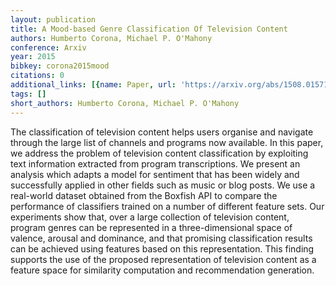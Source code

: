 ```yaml
---
layout: publication
title: A Mood-based Genre Classification Of Television Content
authors: Humberto Corona, Michael P. O'Mahony
conference: Arxiv
year: 2015
bibkey: corona2015mood
citations: 0
additional_links: [{name: Paper, url: 'https://arxiv.org/abs/1508.01571'}]
tags: []
short_authors: Humberto Corona, Michael P. O'Mahony
---
```

The classification of television content helps users organise and navigate
through the large list of channels and programs now available. In this paper,
we address the problem of television content classification by exploiting text
information extracted from program transcriptions. We present an analysis which
adapts a model for sentiment that has been widely and successfully applied in
other fields such as music or blog posts. We use a real-world dataset obtained
from the Boxfish API to compare the performance of classifiers trained on a
number of different feature sets. Our experiments show that, over a large
collection of television content, program genres can be represented in a
three-dimensional space of valence, arousal and dominance, and that promising
classification results can be achieved using features based on this
representation. This finding supports the use of the proposed representation of
television content as a feature space for similarity computation and
recommendation generation.